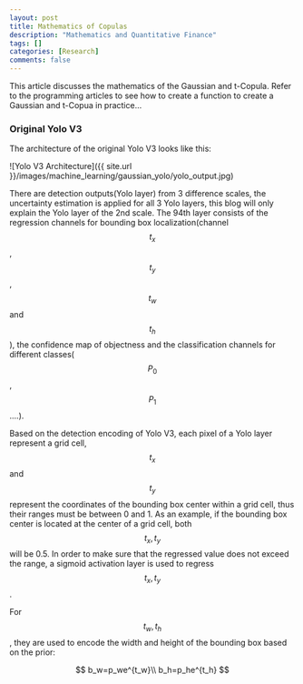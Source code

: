 ```yaml
---
layout: post
title: Mathematics of Copulas
description: "Mathematics and Quantitative Finance"
tags: []
categories: [Research]
comments: false
---
```


This article discusses the mathematics of the Gaussian and t-Copula. Refer to the programming articles to see how to create a function to create a Gaussian and t-Copua in practice...

<!-- more -->

### Original Yolo V3 ###

The architecture of the original Yolo V3 looks like this:

![Yolo V3 Architecture]({{ site.url }}/images/machine_learning/gaussian_yolo/yolo_output.jpg)

There are detection outputs(Yolo layer) from 3 difference scales, the uncertainty estimation is applied for all 3 Yolo layers, this blog will only explain the Yolo layer of the 2nd scale. The 94th layer consists of the regression channels for bounding box localization(channel $$t_x$$ ,$$t_y$$, $$t_w$$ and $$t_h$$), the confidence map of objectness and the classification channels for different classes($$P_0$$ ,$$P_1$$ ....).

Based on the detection encoding of Yolo V3, each pixel of a Yolo layer represent a grid cell, $$t_x$$ and $$t_y$$ represent the coordinates of the bounding box center within a grid cell, thus their ranges must be between 0 and 1. As an example, if the bounding box center is located at the center of a grid cell, both $$t_x,t_y$$ will be 0.5. In order to make sure that the regressed value does not exceed the range, a sigmoid activation layer is used to regress $$t_x, t_y$$.

For $$t_w, t_h$$, they are used to encode the width and height of the bounding box based on the prior:

$$
b_w=p_we^{t_w}\\
b_h=p_he^{t_h}
$$
